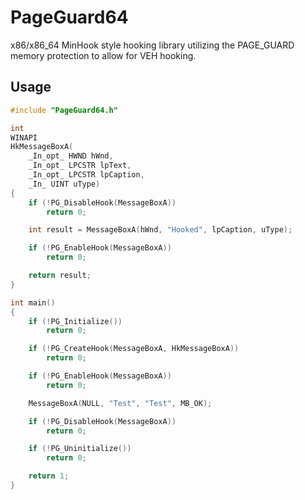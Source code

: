 # PageGuard64

x86/x86_64 MinHook style hooking library utilizing the PAGE_GUARD memory protection to allow for VEH hooking.

## Usage

```c
#include "PageGuard64.h"

int
WINAPI
HkMessageBoxA(
    _In_opt_ HWND hWnd,
    _In_opt_ LPCSTR lpText,
    _In_opt_ LPCSTR lpCaption,
    _In_ UINT uType)
{
    if (!PG_DisableHook(MessageBoxA))
        return 0;

    int result = MessageBoxA(hWnd, "Hooked", lpCaption, uType);

    if (!PG_EnableHook(MessageBoxA))
        return 0;

    return result;
}

int main()
{
    if (!PG_Initialize())
        return 0;

    if (!PG_CreateHook(MessageBoxA, HkMessageBoxA))
        return 0;

    if (!PG_EnableHook(MessageBoxA))
        return 0;

    MessageBoxA(NULL, "Test", "Test", MB_OK);

    if (!PG_DisableHook(MessageBoxA))
        return 0;

    if (!PG_Uninitialize())
        return 0;

    return 1;
}
```
